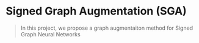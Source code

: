 # Signed Graph Augmentation (SGA)

>In this project, we propose a graph augmentaiton method for Signed Graph Neural Networks

